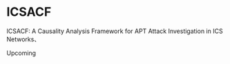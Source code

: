 # ICSACF
ICSACF: A Causality Analysis Framework for APT Attack Investigation in ICS Networks、

Upcoming
